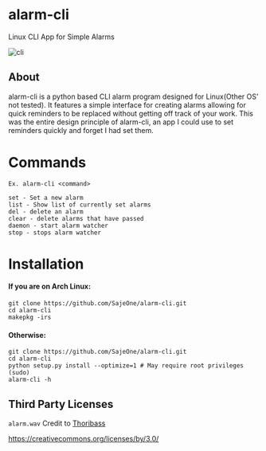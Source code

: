 # alarm-cli
Linux CLI App for Simple Alarms

![cli](https://u.teknik.io/0g6fE.png "Terminal Interface")

## About
alarm-cli is a python based CLI alarm program designed for Linux(Other OS' not tested). It features a simple interface for creating alarms allowing for quick reminders to be replaced without getting off track of your work. This was the entire design principle of alarm-cli, an app I could use to set reminders quickly and forget I had set them.

# Commands
`Ex. alarm-cli <command>`
```
set - Set a new alarm
list - Show list of currently set alarms
del - delete an alarm
clear - delete alarms that have passed
daemon - start alarm watcher
stop - stops alarm watcher
```

# Installation
#### If you are on Arch Linux:
```
git clone https://github.com/SajeOne/alarm-cli.git
cd alarm-cli
makepkg -irs
```

#### Otherwise:

```
git clone https://github.com/SajeOne/alarm-cli.git
cd alarm-cli
python setup.py install --optimize=1 # May require root privileges (sudo)
alarm-cli -h
```

## Third Party Licenses

`alarm.wav`
Credit to [Thoribass](https://soundcloud.com/thoribass)

https://creativecommons.org/licenses/by/3.0/

